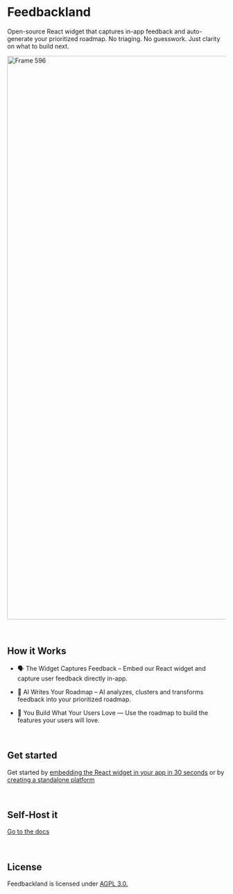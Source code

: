 # Feedbackland

Open-source React widget that captures in-app feedback and auto-generate your prioritized roadmap. No triaging. No guesswork. Just clarity on what to build next.

<img width="2473" height="1296" alt="Frame 596" src="https://github.com/user-attachments/assets/90bbe2f9-5d1c-41e6-aa80-cfadb10092f7" />

&nbsp;

## How it Works

- 🗣️ The Widget Captures Feedback – Embed our React widget and capture user feedback directly in-app.

- 🤖 AI Writes Your Roadmap – AI analyzes, clusters and transforms feedback into your prioritized roadmap.

- 🚀 You Build What Your Users Love — Use the roadmap to build the features your users will love.

&nbsp;
&nbsp;
&nbsp;

## Get started

Get started by [embedding the React widget in your app in 30 seconds](http://feedbackland.com/#embed) or by [creating a standalone platform](https://get-started.feedbackland.com/)

&nbsp;
&nbsp;
&nbsp;

## Self-Host it

[Go to the docs](https://github.com/feedbackland/feedbackland/blob/main/SELFHOSTING.md)

&nbsp;
&nbsp;
&nbsp;

## License

Feedbackland is licensed under [AGPL 3.0.](https://github.com/feedbackland/feedbackland?tab=AGPL-3.0-1-ov-file)
